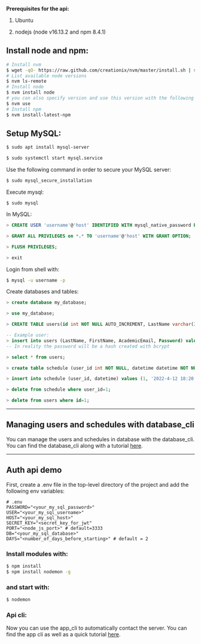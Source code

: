 **Prerequisites for the api:**

1. Ubuntu

2. nodejs (node v16.13.2 and npm 8.4.1)

## Install node and npm:
``` bash
# Install nvm
$ wget -qO- https://raw.github.com/creationix/nvm/master/install.sh | sh
# List available node versions
$ nvm ls-remote
# Install node
$ nvm install node
# you can also specify version and use this version with the following command
$ nvm use
# Install npm
$ nvm install-latest-npm
```

## Setup MySQL:

``` bash
$ sudo apt install mysql-server
```
``` bash
$ sudo systemctl start mysql.service
```
Use the following command in order to secure your MySQL server:
``` bash
$ sudo mysql_secure_installation
```
Execute mysql:
```
$ sudo mysql
```
In MySQL:
``` sql
> CREATE USER 'username'@'host' IDENTIFIED WITH mysql_native_password BY 'password';

> GRANT ALL PRIVILEGES on *.* TO 'username'@'host' WITH GRANT OPTION;

> FLUSH PRIVILEGES;

> exit
```

Login from shell with:
``` bash
$ mysql -u username -p
```

Create databases and tables:
``` sql
> create database my_database;

> use my_database;

> CREATE TABLE users(id int NOT NULL AUTO_INCREMENT, LastName varchar(255) NOT NULL, FirstName varchar(255) NOT NULL, AcademicEmail varchar(255) NOT NULL UNIQUE, Password varchar(60) NOT NULL, PRIMARY KEY (id));

-- Example user:
> insert into users (LastName, FirstName, AcademicEmail, Password) values ('Gkatziouras', 'Dimitrios', 'example@some_mail.gr', '1234');
-- In reality the password will be a hash created with bcrypt

> select * from users;

> create table schedule (user_id int NOT NULL, datetime datetime NOT NULL UNIQUE, foreign key(user_id) references users(id));

> insert into schedule (user_id, datetime) values (1, '2022-4-12 18:20:00');

> delete from schedule where user_id=1;

> delete from users where id=1;

```
---
## Managing users and schedules with database_cli

You can manage the users and schedules in database with the database_cli. You can find the database_cli along with a tutorial [here](https://github.com/dimgatz98/auth_api/tree/master/database_cli).

---

## Auth api demo

First, create a .env file in the top-level directory of the project and add the following env variables:
```
# .env
PASSWORD="<your_my_sql_password>"
USER="<your_my_sql_username>"
HOST="<your_my_sql_host>"
SECRET_KEY="<secret_key_for_jwt"
PORT="<node_js_port>" # default=3333
DB="<your_my_sql_database>"
DAYS="<number_of_days_before_starting>" # default = 2
```

### Install modules with:
``` bash
$ npm install
$ npm install nodemon -g
```
### and start with:
``` bash
$ nodemon
```

### Api cli:
Now you can use the app_cli to automatically contact the server.
You can find the app cli as well as a quick tutorial [here](https://github.com/dimgatz98/auth_api/tree/master/app_cli).

